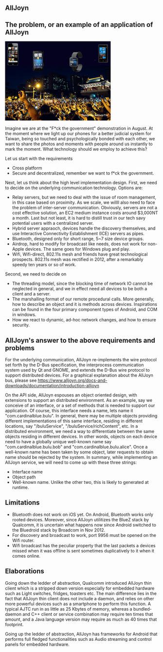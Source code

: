AllJoyn
-------

## The problem, or an example of an application of AllJoyn
![f_ck the government](f_ck_government.png)

Imagine we are at the "F*ck the government" demonstration in August.
At the moment where we light up our phones for a better judicial system for
Taiwan, being so touched and psychologically bonded with each other,
we want to share the photos and moments with people around us instantly to mark the moment.
What technology should we employ to achieve this?

Let us start with the requirements
* Cross platform
* Secure and decentralized, remember we want to f*ck the government.

Next, let us think about the high level implementation design.
First, we need to decide on the underlying communication technology. Options are:
* Relay servers, but we need to deal with the issue of room management, in this case based on proximity.
  As we scale, we willll also need to face the problem of inter-server communication.
  Obviously, servers are not a cost effective solution, an EC2 medium instance costs around $3,000NT a month.
  Last but not least, it is hard to distill trust in our tech savy potential users with a centralized server.
* Hybrid server appraoch, devices handle the discovery themselves,
  and use Interactive Connectivity Establishment (ICE) servers as pipes.
* Bluetooth, designed only for short range, 5~7 size device groups.
* Airdrop, hard to modify for broadcast like needs, does not work for non-Apple devices.
  The same goes for Windows plug and play.
* Wifi, Wifi-direct, 802.11s mesh and friends have great technological prospects.
  802.11s mesh was rectified in 2012, after a remarkably speedy ten years or so of work.

Second, we need to decide on
* The threading model, since the blocking time of network IO cannot be neglected in general,
  and we in effect need all devices to be both a client and a server.
* The marshalling format of our remote procedural calls.
  More generally, how to describe an object and it is methods across devices.
  Inspirations can be found in the four primary component types of Android, and COM in windows.
* How we react to dynamic, ad-hoc network changes, and how to ensure security.

## AllJoyn's answer to the above requirements and problems
For the underlying communication, AllJoyn re-implements the wire protocol set forth by the D-Bus specification,
the interprocess communication system used by Qt and GNOME, and extends the D-Bus wire protocol to
support distributed devices. For a graphical explanation about the AllJoyn bus,
please see https://www.alljoyn.org/docs-and-downloads/documentation/introduction-alljoyn

On the API side, AllJoyn espouses an object oriented design, with extensions to support an distributed environment.
As an example, say we conceive of an interface, or a set of methods that is needed to support our application.
Of course, this interface needs a name, lets name it "com.cardinalblue.bulu".
In general, there may be multiple objects providing different implementations of this same interface,
residing in different locations, say "/buluService", "/buluService/richContent", etc.
In a distributed environment, we need a way to differentiate between the same objects residing in different devices.
In other words, objects on each device need to have a globally unique well-known name say
"com.cardinalblue.bulu.bob" and "com.cardinalblue.bulu.alice". Once a well-known name has been taken by some object,
later requests to obtain name should be rejected by the system.
In summary, while implementing an AllJoyn service, we will need to come up with these three strings:
* Interface name
* Object path
* Well-known name. Unlike the other two, this is likely to generated at runtime.

## Limitations
* Bluetooth does not work on iOS yet. On Android, Bluetooth works only rooted devices.
  Moreover, since AllJoyn utilitizes the BlueZ stack by Qualcomm, it is uncertain what
  happens now since Android switched to the Bluedroid stack by Broadcom in Nov 2012.
* For discovery and broadcast to work, port 9956 must be opened on the Wifi router.
* Wifi broadcast has the peculiar property that the last packets a devices missed when it was offline
  is sent sometimes duplicatively to it when it comes online.

## Elaborations
Going down the ledder of abstraction, Qualcomm introduced AllJoyn thin client which is a stripped down version
especially for embedded hardware such as Light switches, fridges, toasters etc. The main difference lies
in the fact that AllJoyn thin client does not include a daemon, and relies on other more powerful devices
such as a smartphone to perform this function. A typical AJTC run in as little as 25 Kbytes of memory,
whereas a bundled-daemon and C++ client or service combination may require ten times that amount,
and a Java language version may require as much as 40 times that footprint.

Going up the ledder of abstraction, AllJoyn has frameworks for Android that performs full fledged functionalities
such as Audio streaming and control panels for embedded hardware.

